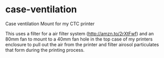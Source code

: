 # case-ventilation
Case ventilation Mount for my CTC printer

This uses a filter for a air filter system (http://amzn.to/2rXtFwf) and an 80mm fan to mount to a 40mm fan hole in the top case of my printers enclosure to pull out the air from the printer and filter airosol particulates that form during the printing process.
